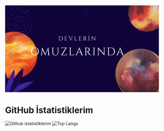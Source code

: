 
![](https://github.com/emrekayik/svg_files/blob/main/Ads%C4%B1z%20tasar%C4%B1m.png?raw=true)
# GitHub İstatistiklerim
![Github istatistiklerim](https://github-readme-stats.vercel.app/api?username=emrekayik&show_icons=true&theme=radical)
![Top Langs](https://github-readme-stats.vercel.app/api/top-langs/?username=emrekayik)

